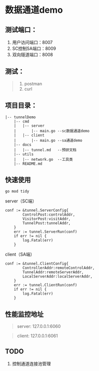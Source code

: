# 数据通道demo

## 测试端口：
1. 用户访问端口：8007
2. SC控制SA端口：8009
3. 双向隧道端口：8008

## 测试：
>1. postman
>2. curl

## 项目目录：
```
|-- tunnelDemo
    |-- cmd
    |   |-- server
    |       |-- main.go --sc数据通道demo
    |   |-- client
    |       |-- main.go --sa通道demo
    |-- docs
    |   |-- tunnel.md   --预研文档
    |-- utils
    |   |-- network.go  --工具类
    |-- README.md
```

## 快速使用
```
go mod tidy
```
server（SC端）
```
conf := &tunnel.ServerConfig{
		ControlPost:controlAddr,
		VisitorPost:visitAddr,
		TunnelPost:tunnelAddr,
	}
	err := tunnel.ServerRun(conf)
	if err != nil {
		log.Fatal(err)
	}
```
client（SA端）
```
conf := &tunnel.ClientConfig{
		ControllerAddr:remoteControlAddr,
		TunnelAddr:remoteServerAddr,
		LocalServerAddr:localServerAddr,
	}
	err := tunnel.ClientRun(conf)
	if err != nil {
		log.Fatal(err)
	}
```

## 性能监控地址
> server: 127.0.0.1:6060

> client: 127.0.0.1:6061

## TODO
1. 控制通道连接池管理